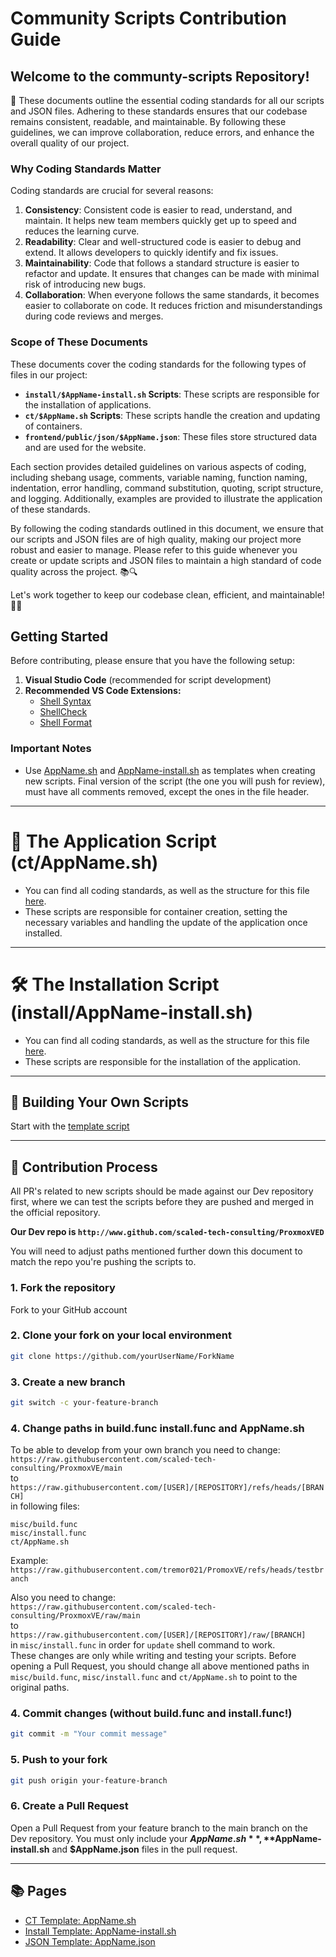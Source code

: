 
# Community Scripts Contribution Guide

## **Welcome to the communty-scripts Repository!** 

📜 These documents outline the essential coding standards for all our scripts and JSON files. Adhering to these standards ensures that our codebase remains consistent, readable, and maintainable. By following these guidelines, we can improve collaboration, reduce errors, and enhance the overall quality of our project.

### Why Coding Standards Matter

Coding standards are crucial for several reasons:

1. **Consistency**: Consistent code is easier to read, understand, and maintain. It helps new team members quickly get up to speed and reduces the learning curve.
2. **Readability**: Clear and well-structured code is easier to debug and extend. It allows developers to quickly identify and fix issues.
3. **Maintainability**: Code that follows a standard structure is easier to refactor and update. It ensures that changes can be made with minimal risk of introducing new bugs.
4. **Collaboration**: When everyone follows the same standards, it becomes easier to collaborate on code. It reduces friction and misunderstandings during code reviews and merges.

### Scope of These Documents

These documents cover the coding standards for the following types of files in our project:

- **`install/$AppName-install.sh` Scripts**: These scripts are responsible for the installation of applications.
- **`ct/$AppName.sh` Scripts**: These scripts handle the creation and updating of containers.
- **`frontend/public/json/$AppName.json`**: These files store structured data and are used for the website.

Each section provides detailed guidelines on various aspects of coding, including shebang usage, comments, variable naming, function naming, indentation, error handling, command substitution, quoting, script structure, and logging. Additionally, examples are provided to illustrate the application of these standards.

By following the coding standards outlined in this document, we ensure that our scripts and JSON files are of high quality, making our project more robust and easier to manage. Please refer to this guide whenever you create or update scripts and JSON files to maintain a high standard of code quality across the project. 📚🔍

Let's work together to keep our codebase clean, efficient, and maintainable! 💪🚀


## Getting Started

Before contributing, please ensure that you have the following setup:

1. **Visual Studio Code** (recommended for script development)
2. **Recommended VS Code Extensions:**
   - [Shell Syntax](https://marketplace.visualstudio.com/items?itemName=bmalehorn.shell-syntax)
   - [ShellCheck](https://marketplace.visualstudio.com/items?itemName=timonwong.shellcheck)
   - [Shell Format](https://marketplace.visualstudio.com/items?itemName=foxundermoon.shell-format)

### Important Notes
- Use [AppName.sh](https://github.com/scaled-tech-consulting/ProxmoxVE/blob/main/.github/CONTRIBUTOR_AND_GUIDES/ct/AppName.sh) and [AppName-install.sh](https://github.com/scaled-tech-consulting/ProxmoxVE/blob/main/.github/CONTRIBUTOR_AND_GUIDES/install/AppName-install.sh) as templates when creating new scripts. Final version of the script (the one you will push for review), must have all comments removed, except the ones in the file header.

---

# 🚀 The Application Script (ct/AppName.sh)

- You can find all coding standards, as well as the structure for this file [here](https://github.com/scaled-tech-consulting/ProxmoxVE/blob/main/.github/CONTRIBUTOR_AND_GUIDES/ct/AppName.md).
- These scripts are responsible for container creation, setting the necessary variables and handling the update of the application once installed.

---

# 🛠 The Installation Script (install/AppName-install.sh)

- You can find all coding standards, as well as the structure for this file [here](https://github.com/scaled-tech-consulting/ProxmoxVE/blob/main/.github/CONTRIBUTOR_AND_GUIDES/install/AppName-install.md).
- These scripts are responsible for the installation of the application.

---

## 🚀 Building Your Own Scripts

Start with the [template script](https://github.com/scaled-tech-consulting/ProxmoxVE/blob/main/.github/CONTRIBUTOR_AND_GUIDES/install/AppName-install.sh)

---

## 🤝 Contribution Process

All PR's related to new scripts should be made against our Dev repository first, where we can test the scripts before they are pushed and merged in the official repository.

**Our Dev repo is `http://www.github.com/scaled-tech-consulting/ProxmoxVED`**

You will need to adjust paths mentioned further down this document to match the repo you're pushing the scripts to.

### 1. Fork the repository
Fork to your GitHub account

### 2. Clone your fork on your local environment 
```bash
git clone https://github.com/yourUserName/ForkName
```

### 3. Create a new branch
```bash
git switch -c your-feature-branch
```

### 4. Change paths in build.func install.func and AppName.sh
To be able to develop from your own branch you need to change:\
`https://raw.githubusercontent.com/scaled-tech-consulting/ProxmoxVE/main`\
to\
`https://raw.githubusercontent.com/[USER]/[REPOSITORY]/refs/heads/[BRANCH]`\
 in following files:

`misc/build.func`\
`misc/install.func`\
`ct/AppName.sh`

Example: `https://raw.githubusercontent.com/tremor021/PromoxVE/refs/heads/testbranch`

Also you need to change:\
`https://raw.githubusercontent.com/scaled-tech-consulting/ProxmoxVE/raw/main`\
to\
`https://raw.githubusercontent.com/[USER]/[REPOSITORY]/raw/[BRANCH]`\
in `misc/install.func` in order for `update` shell command to work.\
These changes are only while writing and testing your scripts. Before opening a Pull Request, you should change all above mentioned paths in `misc/build.func`, `misc/install.func` and `ct/AppName.sh` to point to the original paths.

### 4. Commit changes (without build.func and install.func!)
```bash
git commit -m "Your commit message"
```

### 5. Push to your fork
```bash
git push origin your-feature-branch
```

### 6. Create a Pull Request
Open a Pull Request from your feature branch to the main branch on the Dev repository. You must only include your **$AppName.sh**, **$AppName-install.sh** and **$AppName.json** files in the pull request.

---

## 📚 Pages

- [CT Template: AppName.sh](https://github.com/scaled-tech-consulting/ProxmoxVE/blob/main/.github/CONTRIBUTOR_AND_GUIDES/ct/AppName.sh)
- [Install Template: AppName-install.sh](https://github.com/scaled-tech-consulting/ProxmoxVE/blob/main/.github/CONTRIBUTOR_AND_GUIDES/install/AppName-install.sh)
- [JSON Template: AppName.json](https://github.com/scaled-tech-consulting/ProxmoxVE/blob/main/.github/CONTRIBUTOR_AND_GUIDES/json/AppName.json)


